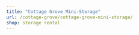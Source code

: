 ```yaml
---
title: "Cottage Grove Mini-Storage"
url: /cottage-grove/cottage-grove-mini-storage/
shop: storage rental
---
```

